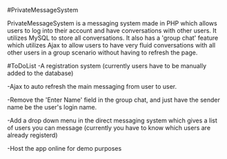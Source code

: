 #PrivateMessageSystem

PrivateMessageSystem is a messaging system made in PHP which allows users to log into their account and have conversations with other users. It utilizes MySQL to store all conversations.
It also has a 'group chat' feature which utilizes Ajax to allow users to have very fluid conversations with all other users in a group scenario without having to refresh the page. 

#ToDoList
-A registration system (currently users have to be manually added to the database)

-Ajax to auto refresh the main messaging from user to user.

-Remove the 'Enter Name' field in the group chat, and just have the sender name be the user's login name.

-Add a drop down menu in the direct messaging system which gives a list of users you can message (currently you have to know which users are already registerd)

-Host the app online for demo purposes
